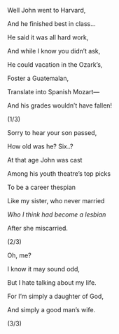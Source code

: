 Well John went to Harvard,

And he finished best in class...

He said it was all hard work,

And while I know you didn’t ask,

He could vacation in the Ozark’s,

Foster a Guatemalan,

Translate into Spanish Mozart—

And his grades wouldn’t have fallen!

  

(1/3)

  

Sorry to hear your son passed,

How old was he? Six..?

At that age John was cast 

Among his youth theatre’s top picks

To be a career thespian

Like my sister, who never married

*Who I think had become a lesbian*

After she miscarried. 

  

(2/3)

  

Oh, me? 

  

I know it may sound odd,

But I hate talking about my life.

For I’m simply a daughter of God,

And simply a good man’s wife. 

  

(3/3)